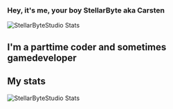 ### Hey, it's me, your boy StellarByte aka Carsten
<img align="center" alt="StellarByteStudio Stats" src="https://github-readme-stats.vercel.app/api/pin/?username=StellarByteStudios&repo=StellarByteStudios&theme=tokyonight">

## I'm a parttime coder and sometimes gamedeveloper


## My stats
<img align="center" alt="StellarByteStudio Stats" src="https://github-readme-stats.vercel.app/api?username=StellarByteStudios&show_icons=true&count_private=true&theme=tokyonight">